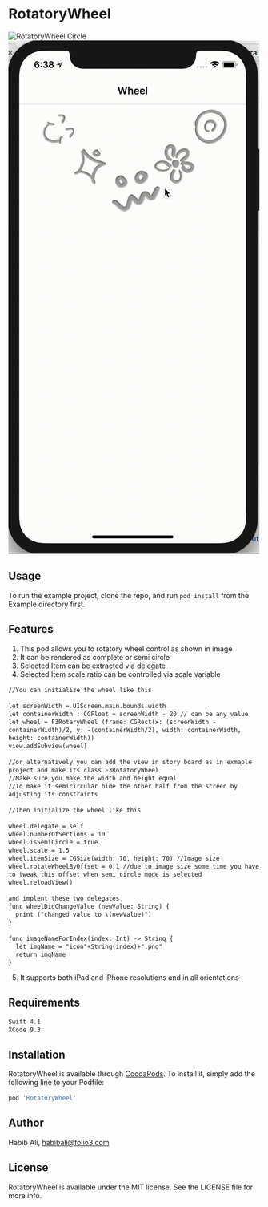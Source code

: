 # RotatoryWheel

![RotatoryWheel Circle](https://github.com/HabibAliAtFolio3/RotatoryWheel/blob/master/Circle.gif)
![RotatoryWheel SemiCircle](https://github.com/HabibAliAtFolio3/RotatoryWheel/blob/master/SemiCircle.gif)

## Usage

To run the example project, clone the repo, and run `pod install` from the Example directory first.


## Features

1.  This pod allows you to rotatory wheel control as shown in image
2.  It can be rendered  as complete or semi circle
3. Selected Item can be extracted via delegate
4. Selected Item scale ratio can be controlled via scale variable

```
//You can initialize the wheel like this

let screenWidth = UIScreen.main.bounds.width
let containerWidth : CGFloat = screenWidth - 20 // can be any value
let wheel = F3RotaryWheel (frame: CGRect(x: (screenWidth - containerWidth)/2, y: -(containerWidth/2), width: containerWidth, height: containerWidth))
view.addSubview(wheel)

//or alternatively you can add the view in story board as in exmaple project and make its class F3RotatoryWheel
//Make sure you make the width and height equal
//To make it semicircular hide the other half from the screen by adjusting its constraints

//Then initialize the wheel like this

wheel.delegate = self
wheel.numberOfSections = 10
wheel.isSemiCircle = true
wheel.scale = 1.5
wheel.itemSize = CGSize(width: 70, height: 70) //Image size
wheel.rotateWheelByOffset = 0.1 //due to image size some time you have to tweak this offset when semi circle mode is selected
wheel.reloadView()

and implent these two delegates
func wheelDidChangeValue (newValue: String) {
  print ("changed value to \(newValue)")
}
    
func imageNameForIndex(index: Int) -> String {
  let imgName = "icon"+String(index)+".png"
  return imgName
}

```

5. It supports both iPad and iPhone resolutions and in all orientations

## Requirements

```
Swift 4.1
XCode 9.3
```

## Installation

RotatoryWheel is available through [CocoaPods](https://cocoapods.org). To install
it, simply add the following line to your Podfile:

```ruby
pod 'RotatoryWheel'
```

## Author

Habib Ali, habibali@folio3.com

## License

RotatoryWheel is available under the MIT license. See the LICENSE file for more info.
